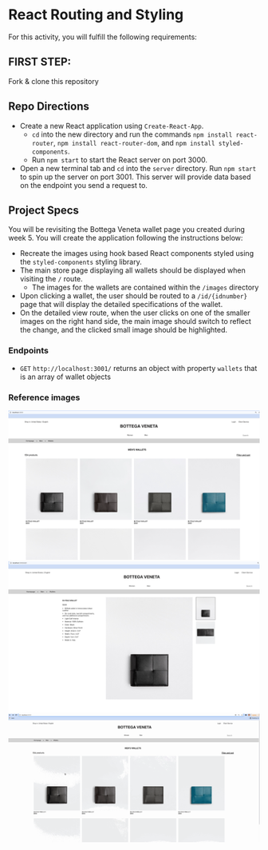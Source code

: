 # React Routing and Styling

For this activity, you will fulfill the following requirements:

## FIRST STEP:
Fork & clone this repository

## Repo Directions
- Create a new React application using `Create-React-App`.
    - `cd` into the new directory and run the commands `npm install react-router`, `npm install react-router-dom`, and `npm install styled-components`.
    - Run `npm start` to start the React server on port 3000.
- Open a new terminal tab and `cd` into the `server` directory. Run `npm start` to spin up the server on port 3001. This server will provide data based on the endpoint you send a request to.

## Project Specs

You will be revisiting the Bottega Veneta wallet page you created during week 5. You will create the application following the instructions below:
* Recreate the images using hook based React components styled using the `styled-components` styling library.
* The main store page displaying all wallets should be displayed when visiting the `/` route.
    * The images for the wallets are contained within the `/images` directory
* Upon clicking a wallet, the user should be routed to a `/id/{idnumber}` page that will display the detailed specifications of the wallet.
* On the detailed view route, when the user clicks on one of the smaller images on the right hand side, the main image should switch to reflect the change, and the clicked small image should be highlighted.

### Endpoints

* `GET` `http://localhost:3001/` returns an object with property `wallets` that is an array of wallet objects

### Reference images

![bottega-home](/assets/bottega-react-home.png)
![bottega-item](/assets/bottega-react-item.png)
![walletgif](/assets/walletgif.gif)
